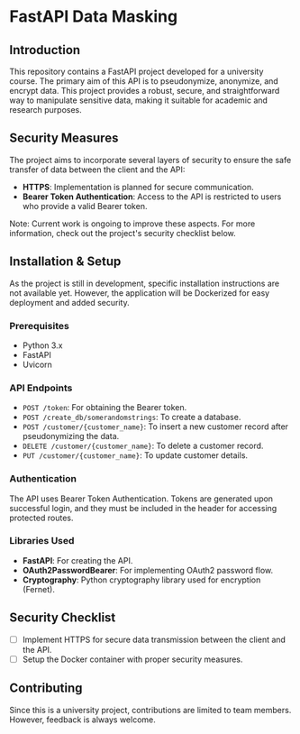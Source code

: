 # FastAPI Data Masking

## Introduction

This repository contains a FastAPI project developed for a university course. The primary aim of this API is to pseudonymize, anonymize, and encrypt data. This project provides a robust, secure, and straightforward way to manipulate sensitive data, making it suitable for academic and research purposes.

## Security Measures

The project aims to incorporate several layers of security to ensure the safe transfer of data between the client and the API:

- **HTTPS**: Implementation is planned for secure communication.
- **Bearer Token Authentication**: Access to the API is restricted to users who provide a valid Bearer token.

Note: Current work is ongoing to improve these aspects. For more information, check out the project's security checklist below.

## Installation & Setup

As the project is still in development, specific installation instructions are not available yet. However, the application will be Dockerized for easy deployment and added security.

### Prerequisites

- Python 3.x
- FastAPI
- Uvicorn

### API Endpoints

- `POST /token`: For obtaining the Bearer token.
- `POST /create_db/somerandomstrings`: To create a database.
- `POST /customer/{customer_name}`: To insert a new customer record after pseudonymizing the data.
- `DELETE /customer/{customer_name}`: To delete a customer record.
- `PUT /customer/{customer_name}`: To update customer details.

### Authentication

The API uses Bearer Token Authentication. Tokens are generated upon successful login, and they must be included in the header for accessing protected routes.

### Libraries Used

- **FastAPI**: For creating the API.
- **OAuth2PasswordBearer**: For implementing OAuth2 password flow.
- **Cryptography**: Python cryptography library used for encryption (Fernet).

## Security Checklist

- [ ] Implement HTTPS for secure data transmission between the client and the API.
- [ ] Setup the Docker container with proper security measures.

## Contributing

Since this is a university project, contributions are limited to team members. However, feedback is always welcome.
